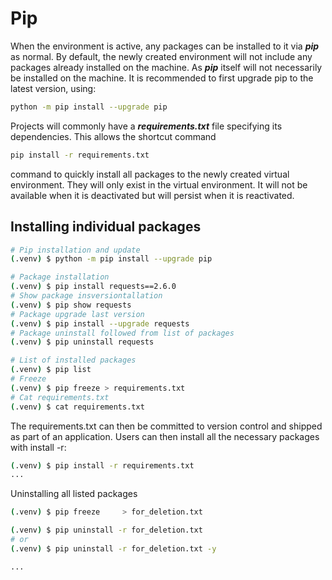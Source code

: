 # Pip

When the environment is active, any packages can be installed to it via ***pip*** as normal. By default, the newly created environment will not include any packages already installed on the machine. As ***pip*** itself will not necessarily be installed on the machine. It is recommended to first upgrade pip to the latest version, using:

```bash
python -m pip install --upgrade pip
```

Projects will commonly have a ***requirements.txt*** file specifying its dependencies. This allows the shortcut command

```bash
pip install -r requirements.txt
```

command to quickly install all packages to the newly created virtual environment. They will only exist in the virtual environment. It will not be available when it is deactivated but will persist when it is reactivated.

## Installing individual packages

```bash
# Pip installation and update
(.venv) $ python -m pip install --upgrade pip

# Package installation
(.venv) $ pip install requests==2.6.0
# Show package insversiontallation
(.venv) $ pip show requests
# Package upgrade last version
(.venv) $ pip install --upgrade requests
# Package uninstall followed from list of packages
(.venv) $ pip uninstall requests

# List of installed packages
(.venv) $ pip list
# Freeze
(.venv) $ pip freeze > requirements.txt
# Cat requirements.txt
(.venv) $ cat requirements.txt
```

The requirements.txt can then be committed to version control and shipped as part of an application. Users can then install all the necessary packages with install -r:

```bash
(.venv) $ pip install -r requirements.txt
...
```

Uninstalling all listed packages

```bash
(.venv) $ pip freeze     > for_deletion.txt

(.venv) $ pip uninstall -r for_deletion.txt
# or
(.venv) $ pip uninstall -r for_deletion.txt -y

...
```
